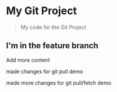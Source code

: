 # My Git Project

> My code for the Git Project

## I'm in the feature branch

Add more content

made changes for git pull demo  

made more changes for git pull/fetch demo

